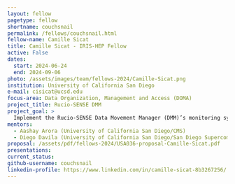 ```yaml
---
layout: fellow
pagetype: fellow
shortname: couchsnail
permalink: /fellows/couchsnail.html
fellow-name: Camille Sicat
title: Camille Sicat - IRIS-HEP Fellow
active: False
dates:
  start: 2024-06-24
  end: 2024-09-06
photo: /assets/images/team/fellows-2024/Camille-Sicat.png
institution: University of California San Diego
e-mail: cisicat@ucsd.edu
focus-area: Data Organization, Management and Access (DOMA)
project_title: Rucio-SENSE DMM
project_goal: >
  Implement the Rucio-SENSE Data Movement Manager (DMM)’s monitoring system to correlate FTS monit data with host level information to better optimize data flows for exa-scale computing level experiments.
mentors:
  - Aashay Arora (University of California San Diego/CMS)
  - Diego Davila (University of California San Diego/San Diego Supercomputer Center)
proposal: /assets/pdf/fellows-2024/USA036-proposal-Camille-Sicat.pdf
presentations:
current_status:
github-username: couchsnail
linkedin-profile: https://www.linkedin.com/in/camille-sicat-8b3267256/
---
```


